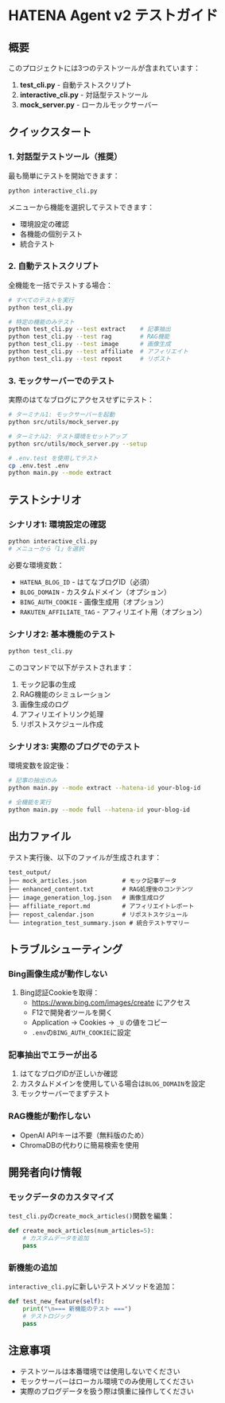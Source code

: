 # HATENA Agent v2 テストガイド

## 概要

このプロジェクトには3つのテストツールが含まれています：

1. **test_cli.py** - 自動テストスクリプト
2. **interactive_cli.py** - 対話型テストツール
3. **mock_server.py** - ローカルモックサーバー

## クイックスタート

### 1. 対話型テストツール（推奨）

最も簡単にテストを開始できます：

```bash
python interactive_cli.py
```

メニューから機能を選択してテストできます：
- 環境設定の確認
- 各機能の個別テスト
- 統合テスト

### 2. 自動テストスクリプト

全機能を一括でテストする場合：

```bash
# すべてのテストを実行
python test_cli.py

# 特定の機能のみテスト
python test_cli.py --test extract    # 記事抽出
python test_cli.py --test rag        # RAG機能
python test_cli.py --test image      # 画像生成
python test_cli.py --test affiliate  # アフィリエイト
python test_cli.py --test repost     # リポスト
```

### 3. モックサーバーでのテスト

実際のはてなブログにアクセスせずにテスト：

```bash
# ターミナル1: モックサーバーを起動
python src/utils/mock_server.py

# ターミナル2: テスト環境をセットアップ
python src/utils/mock_server.py --setup

# .env.test を使用してテスト
cp .env.test .env
python main.py --mode extract
```

## テストシナリオ

### シナリオ1: 環境設定の確認

```bash
python interactive_cli.py
# メニューから「1」を選択
```

必要な環境変数：
- `HATENA_BLOG_ID` - はてなブログID（必須）
- `BLOG_DOMAIN` - カスタムドメイン（オプション）
- `BING_AUTH_COOKIE` - 画像生成用（オプション）
- `RAKUTEN_AFFILIATE_TAG` - アフィリエイト用（オプション）

### シナリオ2: 基本機能のテスト

```bash
python test_cli.py
```

このコマンドで以下がテストされます：
1. モック記事の生成
2. RAG機能のシミュレーション
3. 画像生成のログ
4. アフィリエイトリンク処理
5. リポストスケジュール作成

### シナリオ3: 実際のブログでのテスト

環境変数を設定後：

```bash
# 記事の抽出のみ
python main.py --mode extract --hatena-id your-blog-id

# 全機能を実行
python main.py --mode full --hatena-id your-blog-id
```

## 出力ファイル

テスト実行後、以下のファイルが生成されます：

```
test_output/
├── mock_articles.json          # モック記事データ
├── enhanced_content.txt        # RAG処理後のコンテンツ
├── image_generation_log.json   # 画像生成ログ
├── affiliate_report.md         # アフィリエイトレポート
├── repost_calendar.json        # リポストスケジュール
└── integration_test_summary.json # 統合テストサマリー
```

## トラブルシューティング

### Bing画像生成が動作しない

1. Bing認証Cookieを取得：
   - https://www.bing.com/images/create にアクセス
   - F12で開発者ツールを開く
   - Application → Cookies → `_U` の値をコピー
   - `.env`の`BING_AUTH_COOKIE`に設定

### 記事抽出でエラーが出る

1. はてなブログIDが正しいか確認
2. カスタムドメインを使用している場合は`BLOG_DOMAIN`を設定
3. モックサーバーでまずテスト

### RAG機能が動作しない

- OpenAI APIキーは不要（無料版のため）
- ChromaDBの代わりに簡易検索を使用

## 開発者向け情報

### モックデータのカスタマイズ

`test_cli.py`の`create_mock_articles()`関数を編集：

```python
def create_mock_articles(num_articles=5):
    # カスタムデータを追加
    pass
```

### 新機能の追加

`interactive_cli.py`に新しいテストメソッドを追加：

```python
def test_new_feature(self):
    print("\n=== 新機能のテスト ===")
    # テストロジック
    pass
```

## 注意事項

- テストツールは本番環境では使用しないでください
- モックサーバーはローカル環境でのみ使用してください
- 実際のブログデータを扱う際は慎重に操作してください